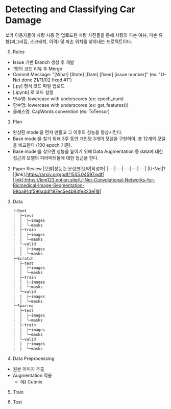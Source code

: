 # Detecting and Classifying Car Damage

쏘카 이용자들이 차량 사용 전 업로드한 차량 사진들을 통해 차량의 파손 여뷰, 파손 유형(찌그러짐, 스크래치, 이격) 및 파손 위치를 찾아내는 프로젝트이다. 

0. Rules
- Issue 기반 Branch 생성 후 개발
- 1명의 코드 리뷰 후 Merge
- Commit Message: "[What] [State] [Date] [fixed] [issue number]" (ex: "U-Net done 21/11/02 fixed #1")
- [.py] 형식 코드 파일 업로드
- [.ipynb] 로 코드 실행
- 변수명:  lowercase with underscores (ex: epoch_num)
- 함수명: lowercase with underscores (ex: get_features())
- 클래스명: CapWords convention (ex: ToTensor)

1. Plan
- 완성된 model을 먼저 만들고 그 이후의 성능을 향상시킨다.
- Base model을 찾기 위해 3주 동안 개인당 3개의 모델을 구현하여, 총 12개의 모델을 비교한다 (100 epoch 기준).
- Base model을 찾으면 성능을 높이기 위해 Data Augmentation 등 data에 대한 접근과 모델의 파라미터들에 대한 접근을 한다.

2. Paper Review
|모델|성능|논문링크|요약|작성자|
|---|---|---|---|---|
|U-Net|?|[link]:https://arxiv.org/pdf/1505.04597.pdf|[link]:https://kim123.notion.site/U-Net-Convolutional-Networks-for-Biomedical-Image-Segmentation-98ba91df596a4df197ec5e4b93fe323e|혁|

3. Data
    ```sh
    ├─Dent
    │  ├─test
    |  │  ├─images
    |  │  └─masks
    │  ├─train
    |  │  ├─images
    |  │  └─masks
    │  └─valid
    |  │  ├─images
    |  │  └─masks
    ├─Scratch
    │  ├─test
    |  │  ├─images
    |  │  └─masks
    │  ├─train
    |  │  ├─images
    |  │  └─masks
    │  └─valid
    |  │  ├─images
    |  │  └─masks
    └─Spacing
    │  ├─test
    |  │  ├─images
    |  │  └─masks
    │  ├─train
    |  │  ├─images
    |  │  └─masks
    │  └─valid
    |  │  ├─images
    |  │  └─masks
    ``` 

4. Data Preprocessing
- 원본 이미지 추출
- Augmentation 적용
    - 예) Cutmix 

5. Train

6. Test